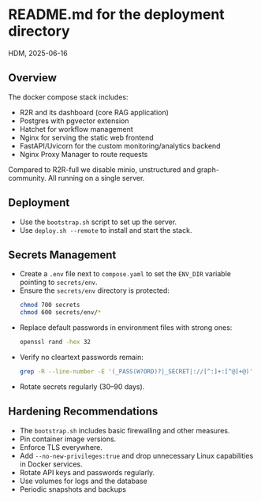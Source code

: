# README.md for the deployment directory

HDM, 2025-06-16

## Overview

The docker compose stack includes:
- R2R and its dashboard (core RAG application)
- Postgres with pgvector extension
- Hatchet for workflow management
- Nginx for serving the static web frontend
- FastAPI/Uvicorn for the custom monitoring/analytics backend
- Nginx Proxy Manager to route requests

Compared to R2R-full we disable minio, unstructured and graph-community.
All running on a single server.

## Deployment

- Use the `bootstrap.sh` script to set up the server.
- Use `deploy.sh --remote` to install and start the stack.

## Secrets Management

- Create a `.env` file next to `compose.yaml` to set the `ENV_DIR` variable pointing to `secrets/env`.
- Ensure the `secrets/env` directory is protected:
  ```bash
  chmod 700 secrets
  chmod 600 secrets/env/*
  ```
- Replace default passwords in environment files with strong ones:
  ```bash
  openssl rand -hex 32
  ```
- Verify no cleartext passwords remain:
  ```bash
  grep -R --line-number -E '(_PASS(W?ORD)?|_SECRET|://[^:]+:[^@]+@)' secrets
  ```
- Rotate secrets regularly (30–90 days).


## Hardening Recommendations

- The `bootstrap.sh` includes basic firewalling and other measures.
- Pin container image versions.
- Enforce TLS everywhere.
- Add `--no-new-privileges:true` and drop unnecessary Linux capabilities in Docker services.
- Rotate API keys and passwords regularly.
- Use volumes for logs and the database
- Periodic snapshots and backups
